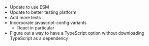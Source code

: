 - Update to use ESM
- Update to better testing platform
- Add more tests
- Incorporate javascript-config variants
  - React in particular
- Figure out a way to have a TypeScript option without downloading TypeScript as a dependency

